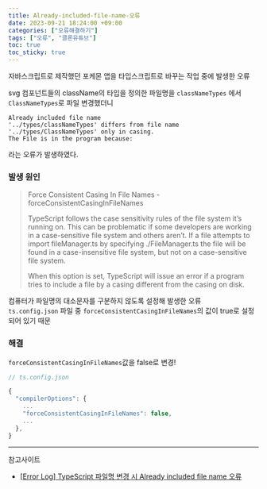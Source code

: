 ```yaml
---
title: Already-included-file-name-오류
date: 2023-09-21 18:24:00 +09:00
categories: ["오류해결하기"]
tags: ["오류", "클론유튜브"]
toc: true
toc_sticky: true
---
```


자바스크립트로 제작했던 포케몬 앱을 타입스크립트로 바꾸는 작업 중에 발생한 오류

svg 컴포넌트들의 className의 타입을 정의한 파일명을 `classNameTypes` 에서 `ClassNameTypes`로 파일 변경했더니

```
Already included file name
'../types/classNameTypes' differs from file name '../types/ClassNameTypes' only in casing.
The File is in the program because:
```

라는 오류가 발생하였다.

### 발생 원인

> Force Consistent Casing In File Names - forceConsistentCasingInFileNames
>
> TypeScript follows the case sensitivity rules of the file system it’s running on. This can be problematic if some developers are working in a case-sensitive file system and others aren’t. If a file attempts to import fileManager.ts by specifying ./FileManager.ts the file will be found in a case-insensitive file system, but not on a case-sensitive file system.
>
> When this option is set, TypeScript will issue an error if a program tries to include a file by a casing different from the casing on disk.

컴퓨터가 파일명의 대소문자를 구분하지 않도록 설정해 발생한 오류  
`ts.config.json` 파일 중 `forceConsistentCasingInFileNames`의 값이 true로 설정되어 있기 때문

### 해결

`forceConsistentCasingInFileNames`값을 false로 변경!

```js
// ts.config.json

{
  "compilerOptions": {
    ...
    "forceConsistentCasingInFileNames": false,
    ...
  },
}
```

---

참고사이트

- [[Error Log] TypeScript 파일명 변경 시 Already included file name 오류](https://velog.io/@sunohvoiin/Error-Log-TypeScript-%ED%8C%8C%EC%9D%BC%EB%AA%85-%EB%B3%80%EA%B2%BD-%EC%8B%9C-Already-included-file-name-%EC%98%A4%EB%A5%98)
